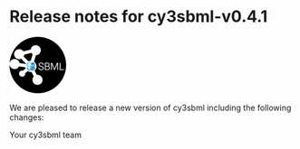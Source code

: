 # Release notes for cy3sbml-v0.4.1
![cy3sbml logo](https://github.com/matthiaskoenig/cy3sbml/raw/develop/docs/images/logo100.png)

We are pleased to release a new version of cy3sbml including the 
following changes:


Your cy3sbml team
